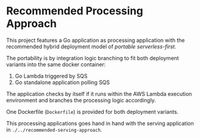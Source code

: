 # Recommended Processing Approach

This project features a Go application as processing application with the recommended hybrid deployment model of *portable serverless-first*.

The portability is by integration logic branching to fit both deployment variants into the same docker container:
1. Go Lambda triggered by SQS
2. Go standalone application polling SQS

The application checks by itself if it runs within the AWS Lambda execution environment and branches the processing logic accordingly.

One Dockerfile (`Dockerfile`) is provided for both deployment variants.

This processing applications goes hand in hand with the serving application in `./../recommended-serving-approach`.
